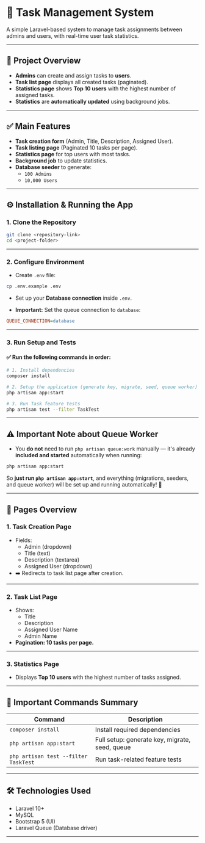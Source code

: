# 🚀 Task Management System

A simple Laravel-based system to manage task assignments between admins and users, with real-time user task statistics.

---

## 📑 **Project Overview**

- **Admins** can create and assign tasks to **users**.  
- **Task list page** displays all created tasks (paginated).  
- **Statistics page** shows **Top 10 users** with the highest number of assigned tasks.  
- **Statistics** are **automatically updated** using background jobs.

---

## ✅ **Main Features**

- **Task creation form** (Admin, Title, Description, Assigned User).  
- **Task listing page** (Paginated 10 tasks per page).  
- **Statistics page** for top users with most tasks.  
- **Background job** to update statistics.  
- **Database seeder** to generate:
  - `100 Admins`
  - `10,000 Users`

---

## ⚙️ **Installation & Running the App**

### 1. Clone the Repository

```bash
git clone <repository-link>
cd <project-folder>
```

---

### 2. Configure Environment

- Create `.env` file:

```bash
cp .env.example .env
```

- Set up your **Database connection** inside `.env`.

- **Important:** Set the queue connection to `database`:

```ini
QUEUE_CONNECTION=database
```

---

### 3. Run Setup and Tests

#### ✅ **Run the following commands in order:**

```bash
# 1. Install dependencies
composer install

# 2. Setup the application (generate key, migrate, seed, queue worker)
php artisan app:start

# 3. Run Task feature tests
php artisan test --filter TaskTest
```

---

## ⚠️ **Important Note about Queue Worker**

- You **do not** need to run `php artisan queue:work` manually — it's already **included and started** automatically when running:

```bash
php artisan app:start
```

So **just run `php artisan app:start`**, and everything (migrations, seeders, and queue worker) will be set up and running automatically! 🚀

---

## 📄 **Pages Overview**

### 1. **Task Creation Page**
- Fields:
  - Admin (dropdown)
  - Title (text)
  - Description (textarea)
  - Assigned User (dropdown)
- ➡️ Redirects to task list page after creation.

---

### 2. **Task List Page**
- Shows:
  - Title
  - Description
  - Assigned User Name
  - Admin Name
- **Pagination: 10 tasks per page.**

---

### 3. **Statistics Page**
- Displays **Top 10 users** with the highest number of tasks assigned.

---

## 🚀 **Important Commands Summary**

| Command                                     | Description                                    |
|---------------------------------------------|------------------------------------------------|
| `composer install`                          | Install required dependencies                  |
| `php artisan app:start`                     | Full setup: generate key, migrate, seed, queue |
| `php artisan test --filter TaskTest`        | Run task-related feature tests                 |

---

## 🛠️ **Technologies Used**

- Laravel 10+  
- MySQL  
- Bootstrap 5 (UI)  
- Laravel Queue (Database driver)  

---
